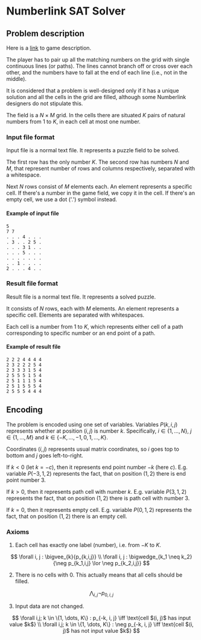 # Numberlink SAT Solver

## Problem description

Here is a [link](https://en.wikipedia.org/wiki/Numberlink) to game description.

The player has to pair up all the matching numbers on the grid with single continuous lines (or paths). The lines cannot branch off or cross over each other, and the numbers have to fall at the end of each line (i.e., not in the middle).

It is considered that a problem is well-designed only if it has a unique solution and all the cells in the grid are filled, although some Numberlink designers do not stipulate this.

The field is a $N \times M$ grid. In the cells there are situated $K$ pairs of natural numbers from $1$ to $K$, in each cell at most one number.

### Input file format

Input file is a normal text file. It represents a puzzle field to be solved.

The first row has the only number $K$. The second row has numbers $N$ and $M$, that represent number of rows and columns respectively, separated with a whitespace.

Next $N$ rows consist of $M$ elements each. An element represents a specific cell.
If there's a number in the game field, we copy it in the cell.
If there's an empty cell, we use a dot ('.') symbol instead.

#### Example of input file

```text
5
7 7
. . . 4 . . .
. 3 . . 2 5 .
. . . 3 1 . .
. . . 5 . . .
. . . . . . .
. . 1 . . . .
2 . . . 4 . .
```

### Result file format

Result file is a normal text file. It represents a solved puzzle.

It consists of $N$ rows, each with $M$ elements. An element represents a specific cell. Elements are separated with whitespaces.

Each cell is a number from $1$ to $K$, which represents either cell of a path corresponding to specific number or an end point of a path.

#### Example of result file

```text
2 2 2 4 4 4 4
2 3 2 2 2 5 4
2 3 3 3 1 5 4
2 5 5 5 1 5 4
2 5 1 1 1 5 4
2 5 1 5 5 5 4
2 5 5 5 4 4 4
```

## Encoding

The problem is encoded using one set of variables.
Variables $P(k, i, j)$ represents whether at position $(i, j)$ is number $k$.
Specifically, $i \in \{1, \dots, N\}$, $j \in \{1, \dots, M\}$ and $k \in \{-K, \dots, -1, 0, 1, \dots, K\}$.

Coordinates $(i, j)$ represents usual matrix coordinates, so $i$ goes top to bottom and $j$ goes left-to-right.

If $k < 0$ (let $k = -c$), then it represents end point number $-k$ (here $c$).
E.g. variable $P(-3, 1, 2)$ represents the fact, that on position $(1, 2)$ there is end point number $3$.

If $k > 0$, then it represents path cell with number $k$.
E.g. variable $P(3, 1, 2)$ represents the fact, that on position $(1, 2)$ there is path cell with number $3$.

If $k = 0$, then it represents empty cell.
E.g. variable $P(0, 1, 2)$ represents the fact, that on position $(1, 2)$ there is an empty cell.

### Axioms

1. Each cell has exactly one label (number), i.e. from $-K$ to $K$.

$$
\forall i, j : \bigvee_{k}{p_{k,i,j}} \\
\forall i, j : \bigwedge_{k_1 \neq k_2}{\neg p_{k_1,i,j} \lor \neg p_{k_2,i,j}}
$$

2. There is no cells with $0$. This actually means that all cells should be filled.

$$
\bigwedge_{i,j}{\neg p_{0,i,j}}
$$

3. Input data are not changed.

$$
\forall i,j; k \in \{1, \dots, K\} : p_{-k, i, j} \iff \text{cell $(i, j)$ has input value $k$} \\
\forall i,j; k \in \{1, \dots, K\} : \neg p_{-k, i, j} \iff \text{cell $(i, j)$ has not input value $k$}
$$
